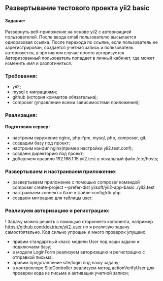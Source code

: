 ## Развертывание тестового проекта yii2 basic
#### Задание:
Развернуть веб-приложение на основе yii2 с авторизацией пользователей.
После ввода email пользователю высылается одноразовая ссылка. После перехода по ссылке, если пользователь не зарегистрирован, создается учетная запись и пользователь авторизуется, в противном случае просто авторизуется.
Авторизованный пользователь попадает в личный кабинет, где может изменить имя и разлогиниться.

### Требования:
 - yii2;
 - mysql с миграциями;
 - github (история коммитов обязательна);
 - composer (управление всеми зависимостями приложения);

### Реализация:
 #### Подготовим сервер:
 - настроим окружение nginx, php-fpm, mysql, php, composer, git;
 - создадим базу под проект;
 - настроим конфиг nginx(пример настройки yii2.test.conf);
 - создаем директорию под проект;
 - добавляем правило 192.168.1.15 yii2.test в локальный файл /etc/hosts;
 ### Развертываем и настраиваем приложение:
 - развертываем приложение с помощью composer командой composer create-project --prefer-dist yiisoft/yii2-app-basic ./yii2.test
 - настраиваем коннект к базе в файле config/db.php
 - создаем миграцию для таблицы user;
 ### Реализуем авторизацию и регистрацию:
 ! Задачу можно решить с помощью стороннего копонента, например https://github.com/dektrium/yii2-user но я реализую задачу самостоятельно.
 Код сильно упрощен и много проверок упущено.
  - правим стандартный класс модели User под наши задачи и подключаем базу;
  - в модели LoginForm реализуем авторизацию и регистрацию с отправкой письма;
  - правим представление site/login под нашу задачу;
  - в контроллере SiteController реализуем метод actionVerifyUser для проверки кода из письма и активации учетной записи;
